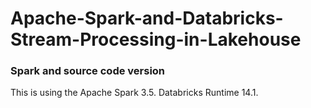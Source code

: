 # Apache-Spark-and-Databricks-Stream-Processing-in-Lakehouse



<h3>Spark and source code version</h3>
<p align="justify">
This is using the Apache Spark 3.5. Databricks Runtime 14.1.
</p>

</div>

